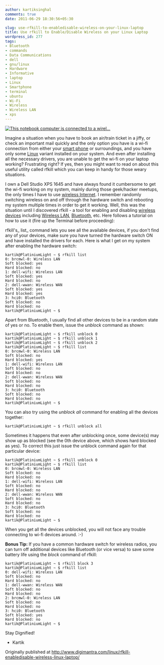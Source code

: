 ```yaml
---
author: kartiksinghal
comments: true
date: 2011-06-29 18:30:56+05:30

slug: use-rfkill-to-enabledisable-wireless-on-your-linux-laptop
title: Use rfkill to Enable/Disable Wireless on your Linux Laptop
wordpress_id: 277
tags:
- Bluetooth
- commands
- Data Communications
- dell
- gnu/linux
- Hardware
- Informative
- laptop
- Linux
- Smartphone
- terminal
- ubuntu
- Wi-Fi
- Wireless
- Wireless LAN
- xps
---
```


[![This notebook computer is connected to a wirel...](http://upload.wikimedia.org/wikipedia/commons/thumb/8/8b/Wireless_network.jpg/300px-Wireless_network.jpg)](http://commons.wikipedia.org/wiki/File:Wireless_network.jpg)

Imagine a situation when you have to book an air/train ticket in a jiffy, or check an important mail quickly and the only option you have is a wi-fi connection from either your [smart phone](http://en.wikipedia.org/wiki/Smartphone) or surroundings, and you have only some [Linux](http://en.wikipedia.org/wiki/Linux) variant installed on your system. And even after installing all the necessary drivers, you are unable to get the wi-fi on your laptop working? Frustrating right? If yes, then you might want to read on about this useful utility called rfkill which you can keep in handy for those weary situations.

I own a Dell Studio XPS 1645 and have always found it cumbersome to get the wi-fi working on my system, mainly during those geek/hacker meetups, the only times I have to use [wireless Internet](http://en.wikipedia.org/wiki/Wi-Fi). I remember randomly switching wireless on and off through the hardware switch and rebooting my system multiple times in order to get it working. Well, this was the situation until I discovered rfkill - a tool for enabling and disabling [wireless devices](http://en.wikipedia.org/wiki/Wireless) including [Wireless LAN](http://en.wikipedia.org/wiki/Wireless_LAN), [Bluetooth](http://en.wikipedia.org/wiki/Bluetooth), etc. Here follows a tutorial on how to use it (fire up the Terminal before proceeding):

rfkill's_ list_ command lets you see all the available devices, if you don't find any of your devices, make sure you have turned the hardware switch ON and have installed the drivers for each. Here is what I get on my system after enabling the hardware switch:

```
kartik@PlatiniumLight ~ $ rfkill list
0: brcmwl-0: Wireless LAN
Soft blocked: yes
Hard blocked: no
1: dell-wifi: Wireless LAN
Soft blocked: yes
Hard blocked: no
2: dell-wwan: Wireless WAN
Soft blocked: yes
Hard blocked: yes
3: hci0: Bluetooth
Soft blocked: no
Hard blocked: no
kartik@PlatiniumLight ~ $
```

Apart from Bluetooth, I usually find all other devices to be in a random state of yes or no. To enable them, issue the _unblock_ command as shown:

```
kartik@PlatiniumLight ~ $ rfkill unblock 0
kartik@PlatiniumLight ~ $ rfkill unblock 1
kartik@PlatiniumLight ~ $ rfkill unblock 2
kartik@PlatiniumLight ~ $ rfkill list
0: brcmwl-0: Wireless LAN
Soft blocked: no
Hard blocked: yes
1: dell-wifi: Wireless LAN
Soft blocked: no
Hard blocked: no
2: dell-wwan: Wireless WAN
Soft blocked: no
Hard blocked: no
3: hci0: Bluetooth
Soft blocked: no
Hard blocked: no
kartik@PlatiniumLight ~ $
```

You can also try using the _unblock all_ command for enabling all the devices together:

```
kartik@PlatiniumLight ~ $ rfkill unblock all
```

Sometimes it happens that even after unblocking once, some device(s) may show up as blocked (see the 0th device above, which shows hard blocked as yes). To correct this just issue the unblock command again for that particular device:

```
kartik@PlatiniumLight ~ $ rfkill unblock 0
kartik@PlatiniumLight ~ $ rfkill list
0: brcmwl-0: Wireless LAN
Soft blocked: no
Hard blocked: no
1: dell-wifi: Wireless LAN
Soft blocked: no
Hard blocked: no
2: dell-wwan: Wireless WAN
Soft blocked: no
Hard blocked: no
3: hci0: Bluetooth
Soft blocked: no
Hard blocked: no
kartik@PlatiniumLight ~ $
```

When you get all the devices unblocked, you will not face any trouble connecting to wi-fi devices around. :-)

**Bonus Tip:** If you have a common hardware switch for wireless radios, you can turn off additional devices like Bluetooth (or vice versa) to save some battery life using the _block_ command of rfkill:

```
kartik@PlatiniumLight ~ $ rfkill block 3
kartik@PlatiniumLight ~ $ rfkill list
0: dell-wifi: Wireless LAN
Soft blocked: no
Hard blocked: no
1: dell-wwan: Wireless WAN
Soft blocked: no
Hard blocked: no
2: brcmwl-0: Wireless LAN
Soft blocked: no
Hard blocked: no
3: hci0: Bluetooth
Soft blocked: yes
Hard blocked: no
kartik@PlatiniumLight ~ $
```

Stay Dignified!  
 - Kartik





Originally published at http://www.digimantra.com/linux/rfkill-enabledisable-wireless-linux-laptop/
